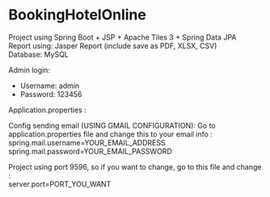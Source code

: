 # BookingHotelOnline

Project using Spring Boot + JSP + Apache Tiles 3 + Spring Data JPA 
<br/>Report using: Jasper Report (include save as PDF, XLSX, CSV)
<br/>Database: MySQL

Admin login:
- Username: admin
- Password: 123456

Application.properties : 

Config sending email (USING GMAIL CONFIGURATION):
Go to application.properties file and change this to your email info :
spring.mail.username=YOUR_EMAIL_ADDRESS
<br/>spring.mail.password=YOUR_EMAIL_PASSWORD

Project using port 9596, so if you want to change, go to this file and change :
<br/>server.port=PORT_YOU_WANT

